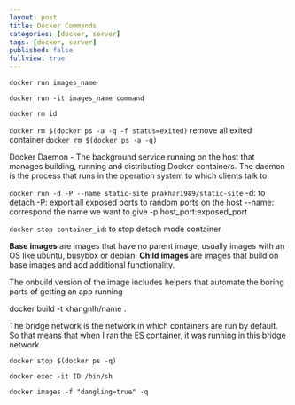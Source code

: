 ```yaml
---
layout: post
title: Docker Commands
categories: [docker, server]
tags: [docker, server]
published: false
fullview: true
---
```


`docker run images_name`

`docker run -it images_name command`

`docker rm id`

`docker rm $(docker ps -a -q -f status=exited)`  remove all exited container
`docker rm $(docker ps -a -q)`

Docker Daemon - The background service running on the host that manages building, running and distributing Docker containers. The daemon is the process that runs in the operation system to which clients talk to.

`docker run -d -P --name static-site prakhar1989/static-site`
-d: to detach
-P: export all exposed ports to random ports on the host
--name: correspond the name we want to give
-p host_port:exposed_port

`docker stop container_id`: to stop detach mode container

**Base images** are images that have no parent image, usually images with an OS like ubuntu, busybox or debian.
**Child images** are images that build on base images and add additional functionality.

The onbuild version of the image includes helpers that automate the boring parts of getting an app running

docker build -t khangnlh/name .

The bridge network is the network in which containers are run by default. So that means that when I ran the ES container, it was running in this bridge network

`docker stop $(docker ps -q)`

`docker exec -it ID /bin/sh`


`docker images -f "dangling=true" -q`